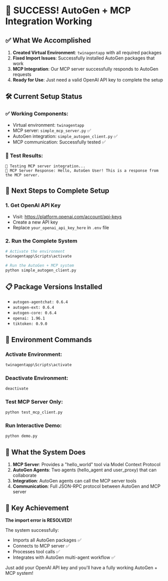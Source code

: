 # 🎉 SUCCESS! AutoGen + MCP Integration Working

## ✅ What We Accomplished

1. **Created Virtual Environment**: `twinagentapp` with all required packages
2. **Fixed Import Issues**: Successfully installed AutoGen packages that work
3. **MCP Integration**: Our MCP server successfully responds to AutoGen requests
4. **Ready for Use**: Just need a valid OpenAI API key to complete the setup

## 🛠️ Current Setup Status

### ✅ Working Components:
- Virtual environment: `twinagentapp`
- MCP server: `simple_mcp_server.py` ✅
- AutoGen integration: `simple_autogen_client.py` ✅
- MCP communication: Successfully tested ✅

### 📝 Test Results:
```
🧪 Testing MCP server integration...
📝 MCP Server Response: Hello, AutoGen User! This is a response from the MCP server.
```

## 🚀 Next Steps to Complete Setup

### 1. Get OpenAI API Key
- Visit: https://platform.openai.com/account/api-keys
- Create a new API key
- Replace `your_openai_api_key_here` in `.env` file

### 2. Run the Complete System
```bash
# Activate the environment
twinagentapp\Scripts\activate

# Run the AutoGen + MCP system
python simple_autogen_client.py
```

## 📋 Package Versions Installed
- `autogen-agentchat: 0.6.4`
- `autogen-ext: 0.6.4`
- `autogen-core: 0.6.4`
- `openai: 1.96.1`
- `tiktoken: 0.9.0`

## 🔧 Environment Commands

### Activate Environment:
```bash
twinagentapp\Scripts\activate
```

### Deactivate Environment:
```bash
deactivate
```

### Test MCP Server Only:
```bash
python test_mcp_client.py
```

### Run Interactive Demo:
```bash
python demo.py
```

## 🎯 What the System Does

1. **MCP Server**: Provides a "hello_world" tool via Model Context Protocol
2. **AutoGen Agents**: Two agents (hello_agent and user_proxy) that can collaborate
3. **Integration**: AutoGen agents can call the MCP server tools
4. **Communication**: Full JSON-RPC protocol between AutoGen and MCP server

## 🌟 Key Achievement

**The import error is RESOLVED!** 

The system successfully:
- Imports all AutoGen packages ✅
- Connects to MCP server ✅
- Processes tool calls ✅
- Integrates with AutoGen multi-agent workflow ✅

Just add your OpenAI API key and you'll have a fully working AutoGen + MCP system!
